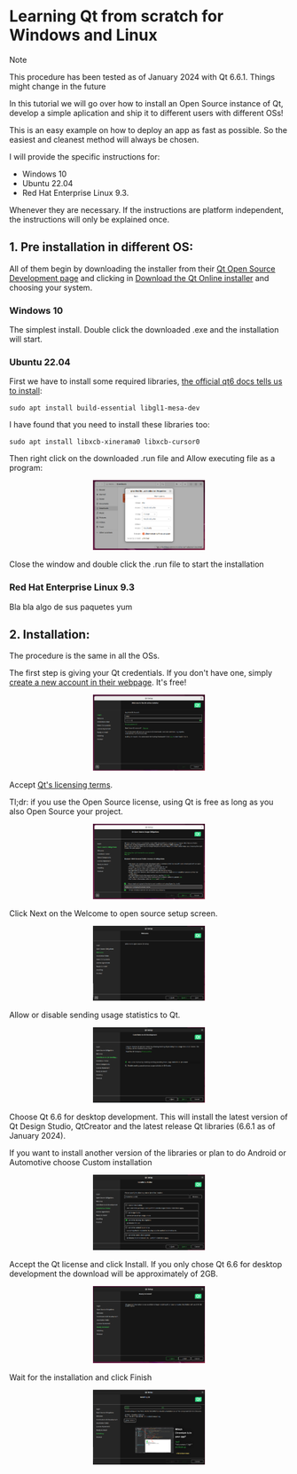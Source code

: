 # Learning Qt from scratch for Windows and Linux

> [!NOTE]  
> This procedure has been tested as of January 2024 with Qt 6.6.1. Things might change in the future

In this tutorial we will go over how to install an Open Source instance of Qt, develop a simple aplication and ship it to different users with different OSs!

This is an easy example on how to deploy an app as fast as possible. So the easiest and cleanest method will always be chosen.

I will provide the specific instructions for:
- Windows 10
- Ubuntu 22.04
- Red Hat Enterprise Linux 9.3.

Whenever they are necessary. If the instructions are platform independent, the instructions will only be explained once.

## 1. Pre installation in different OS:

All of them begin by downloading the installer from their [Qt Open Source Development page](https://www.qt.io/download-open-source) and clicking in [Download the Qt Online installer](https://www.qt.io/download-qt-installer-oss) and choosing your system.

### Windows 10

The simplest install. Double click the downloaded .exe and the installation will start.

### Ubuntu 22.04

First we have to install some required libraries, [the official qt6 docs tells us to install](https://doc.qt.io/qt-6/linux.html):

```
sudo apt install build-essential libgl1-mesa-dev
```

I have found that you need to install these libraries too:

```
sudo apt install libxcb-xinerama0 libxcb-cursor0 
```


Then right click on the downloaded .run file and Allow executing file as a program:

<p align="center">
    <img src="https://github.com/Hanqaqa/QtTests/blob/master/Assets/Screens/QtUbuntuExecute.PNG" width="40%">
</p>

Close the window and double click the .run file to start the installation

### Red Hat Enterprise Linux 9.3

Bla bla algo de sus paquetes yum


## 2. Installation:

The procedure is the same in all the OSs.

The first step is giving your Qt credentials. If you don't have one, simply [create a new account in their webpage](https://login.qt.io/register). It's free!

<p align="center">
    <img src="https://github.com/Hanqaqa/QtTests/blob/master/Assets/Screens/QtInstall1.PNG" width="40%">
</p>

Accept [Qt's licensing terms](https://www.qt.io/licensing).

Tl;dr: if you use the Open Source license, using Qt is free as long as you also Open Source your project.

<p align="center">
    <img src="https://github.com/Hanqaqa/QtTests/blob/master/Assets/Screens/QtInstall2.PNG" width="40%">
</p>

Click Next on the Welcome to open source setup screen.

<p align="center">
    <img src="https://github.com/Hanqaqa/QtTests/blob/master/Assets/Screens/QtInstall3.PNG" width="40%">
</p>

Allow or disable sending usage statistics to Qt.

<p align="center">
    <img src="https://github.com/Hanqaqa/QtTests/blob/master/Assets/Screens/QtInstall4.PNG" width="40%">
</p>

Choose Qt 6.6 for desktop development. This will install the latest version of Qt Design Studio, QtCreator and the latest release Qt libraries (6.6.1 as of January 2024).

If you want to install another version of the libraries or plan to do Android or Automotive choose Custom installation

<p align="center">
    <img src="https://github.com/Hanqaqa/QtTests/blob/master/Assets/Screens/QtInstall5.PNG" width="40%">
</p>

Accept the Qt license and click Install. If you only chose Qt 6.6 for desktop development the download will be approximately of 2GB.

<p align="center">
    <img src="https://github.com/Hanqaqa/QtTests/blob/master/Assets/Screens/QtInstall6.PNG" width="40%">
</p>

Wait for the installation and click Finish

<p align="center">
    <img src="https://github.com/Hanqaqa/QtTests/blob/master/Assets/Screens/QtInstall7.PNG" width="40%">
</p>
